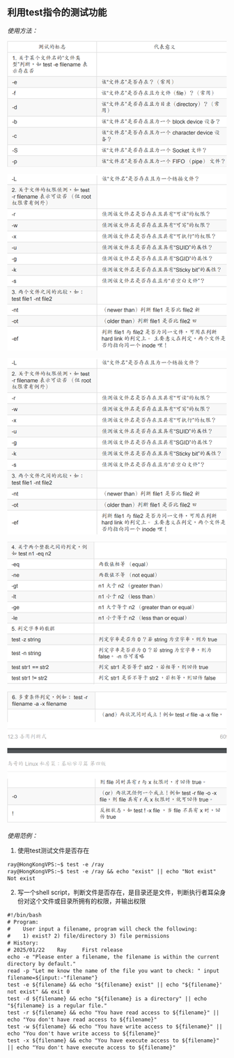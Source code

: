 ## 利用test指令的测试功能
*使用方法：*

![0](/img/14Chatper/Capture2.PNG)

![0](/img/14Chatper/Capture3.PNG)

![0](/img/14Chatper/Capture4.PNG)

![0](/img/14Chatper/Capture5.PNG)

![0](/img/14Chatper/Capture6.PNG)


*使用范例：*
1. 使用test测试文件是否存在
```Shell
ray@HongKongVPS:~$ test -e /ray
ray@HongKongVPS:~$ test -e /ray && echo "exist" || echo "Not exist"
Not exist
```

2. 写一个shell script，判断文件是否存在，是目录还是文件，判断执行者耳朵身份对这个文件或目录所拥有的权限，并输出权限
```Shell
#!/bin/bash
# Program:
#    User input a filename, program will check the following:
#    1) exist? 2) file/directory 3) file permissions
# History:
# 2025/01/22    Ray     First release
echo -e "Please enter a filename, the filename is within the current directory by default."
read -p "Let me know the name of the file you want to check: " input
filename=${input:-"filename"}
test -e ${filename} && echo "${filename} exist" || echo "${filename}' not exist" && exit 0
test -d ${filename} && echo "${filename} is a directory" || echo "${filename} is a regular file." 
test -r ${filename} && echo "You have read access to ${filename}" || echo "You don't have read access to ${filename}"
test -w ${filename} && echo "You have write access to ${filename}" || echo "You don't have write access to ${filename}"
test -x ${filename} && echo "You have execute access to ${filename}" || echo "You don't have execute access to ${filename}"
```
